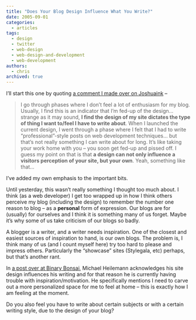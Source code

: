 ```yaml
---
title: "Does Your Blog Design Influence What You Write?"
date: 2005-09-01
categories:
  - articles
tags:
  - design
  - twitter
  - web-design
  - web-design-and-development
  - web-development
authors:
  - chris
archived: true
---
```


I’ll start this one by quoting [a comment I made over on Joshuaink](http://web.archive.org/web/20060223182915/http://joshuaink.com/blog/392/how-do-you-feel-about-your-blog#c005725) –

> I go through phases where I don’t feel a lot of enthusiasm for my blog. Usually, I find this is an indicator that I’m fed-up of the design… strange as it may sound, **I find the design of my site dictates the type of thing I want to/feel I have to write about**. When I launched the current design, I went through a phase where I felt that I had to write “professional”-style posts on web development techniques… but that’s not really something I can write about for long. It’s like taking your work home with you – you soon get fed-up and pissed off. I guess my point on that is that **a design can not only influence a visitors perception of your site, but your own**. Yeah, something like that…

I’ve added my own emphasis to the important bits.

Until yesterday, this wasn’t really something I thought too much about. I think (as a web developer) I get too wrapped up in how I think others perceive my blog (including the design) to remember the number one reason to blog – as a **personal** form of expression. Our blogs are for (usually) for ourselves and I think it is something many of us forget. Maybe it’s why some of us take criticism of our blogs so badly.

A blogger is a writer, and a writer needs inspiration. One of the closest and easiest sources of inspiration to hand, is our own blogs. The problem is, I think many of us (and I count myself here) try too hard to please and impress others. Particularly the “showcase” sites (Stylegala, etc) perhaps, but that’s another rant.

In [a post over at Binary Bonsai](http://web.archive.org/web/20060223182915/http://binarybonsai.com/archives/2005/08/31/highly-informative-indeed/), Michael Heilemann acknowledges his site design influences his writing and for that reason he is currently having trouble with inspiration/motivation. He specifically mentions I need to carve out a more personalized space for me to feel at home – this is exactly how I am feeling at the moment.

Do you also feel you have to write about certain subjects or with a certain writing style, due to the design of your blog?
